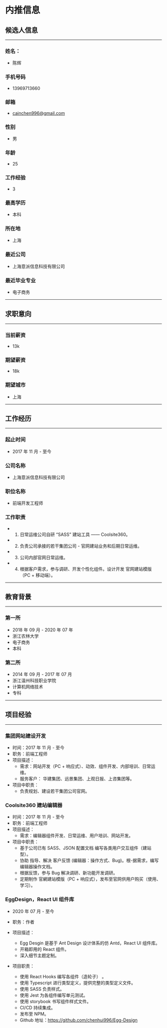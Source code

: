 # 内推信息

## 候选人信息

---

### 姓名：

- 陈辉

### 手机号码

- 13969713660

### 邮箱

- cainchen996@gmail.com

### 性别

- 男

### 年龄

- 25

### 工作经验

- 3

### 最高学历

- 本科

### 所在地

- 上海

### 最近公司

- 上海意派信息科技有限公司

### 最近毕业专业

- 电子商务

---

## 求职意向

---

### 当前薪资

- 13k

### 期望薪资

- 18k

### 期望城市

- 上海

---

## 工作经历

---

### 起止时间

- 2017 年 11 月 - 至今

### 公司名称

- 上海意派信息科技有限公司

### 职位名称

- 前端开发工程师

### 工作职责

- 1. 日常运维公司自研 “SASS” 建站工具 —— Coolsite360。
- 2. 负责公司承接的若干集团公司 - 官网建站业务和后期日常运维。
- 3. 公司内部官网日常运维。
- 4. 根据客户需求，参与调研、开发个性化组件。设计开发 官网建站模版（PC + 移动端）。

---

## 教育背景

---

### 第一所

- 2018 年 09 月 - 2020 年 07 年
- 浙江农林大学
- 电子商务
- 本科

### 第二所

- 2014 年 09 月 - 2017 年 07 月
- 浙江温州科技职业学院
- 计算机网络技术
- 专科

---

## 项目经验

---

### 集团网站建设开发

- 时间：2017 年 11 月 - 至今
- 职务：前端工程师
- 项目描述：
  - 需求：网站开发（PC + 响应式）、动效、组件开发、内部培训、日常运维。
  - 服务客户： 华建集团、远景集团、上观日报、上咨集团等。
- 项目中职责：
  - 负责规划、建设若干集团公司官网。

### Coolsite360 建站编辑器

- 时间：2017 年 11 月 - 至今
- 职务：前端工程师
- 项目描述：
  - 需求：编辑器组件开发、日常运维、用户培训、网站开发。
- 项目中职责：
  - 基于公司已有 SASS、JSON 配置文档 编写各类用户交互组件（建站型）。
  - 协助 指导、解决 客户反馈 (编辑器：操作方式、Bug)。根-据需求，编写编辑器操作文档。
  - 根据反馈，参与 Bug 解决调研、新功能开发调研。
  - 定期制作 官網建站模版（PC + 响应式），发布至官网供用户购买（使用、学习）。

### EggDesign，React UI 组件库

- 2020 年 07 月 - 至今
- 职务：作者
- 项目描述：

  - Egg Desgin 是基于 Ant Design 设计体系的仿 Antd，React UI 组件库。
  - 开箱即用的 React 组件。
  - 深入细节主题定制。

- 项目职责：
  - 使用 React Hooks 编写各组件（造轮子） 。
  - 使用 Typescript 进行类型定义，提供完整的类型定义文件。
  - 使用 SASS 负责样式。
  - 使用 Jest 为各组件编写单元测试。
  - 使用 storybook 书写组件样式文件。
  - CI/CD 持续集成。
  - 发布至 NPM。
  - Github 地址：https://github.com/chenhui996/Egg-Design

